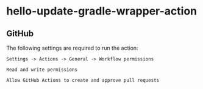 # hello-update-gradle-wrapper-action

## GitHub

The following settings are required to run the action:

```
Settings -> Actions -> General -> Workflow permissions

Read and write permissions

Allow GitHub Actions to create and approve pull requests
```
